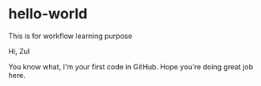# hello-world
This is for workflow learning purpose

Hi, Zul

You know what, I'm your first code in GitHub. Hope you're doing great job here. 
